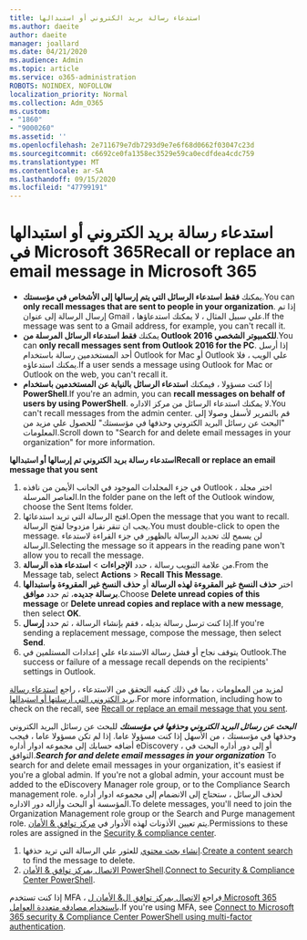 ```yaml
---
title: استدعاء رسالة بريد الكتروني أو استبدالها
ms.author: daeite
author: daeite
manager: joallard
ms.date: 04/21/2020
ms.audience: Admin
ms.topic: article
ms.service: o365-administration
ROBOTS: NOINDEX, NOFOLLOW
localization_priority: Normal
ms.collection: Adm_O365
ms.custom:
- "1860"
- "9000260"
ms.assetid: ''
ms.openlocfilehash: 2e711679e7db7293d9e7e6f68d0662f03047c23d
ms.sourcegitcommit: c6692ce0fa1358ec3529e59ca0ecdfdea4cdc759
ms.translationtype: MT
ms.contentlocale: ar-SA
ms.lasthandoff: 09/15/2020
ms.locfileid: "47799191"
---
```

# <a name="recall-or-replace-an-email-message-in-microsoft-365"></a><span data-ttu-id="50058-102">استدعاء رسالة بريد الكتروني أو استبدالها في Microsoft 365</span><span class="sxs-lookup"><span data-stu-id="50058-102">Recall or replace an email message in Microsoft 365</span></span>

- <span data-ttu-id="50058-103">يمكنك **فقط استدعاء الرسائل التي يتم إرسالها إلى الأشخاص في مؤسستك**.</span><span class="sxs-lookup"><span data-stu-id="50058-103">You can **only recall messages that are sent to people in your organization**.</span></span> <span data-ttu-id="50058-104">إذا تم إرسال الرسالة إلى عنوان Gmail ، علي سبيل المثال ، لا يمكنك استدعاؤها.</span><span class="sxs-lookup"><span data-stu-id="50058-104">If the message was sent to a Gmail address, for example, you can't recall it.</span></span>
- <span data-ttu-id="50058-105">يمكنك **فقط استدعاء الرسائل المرسلة من Outlook 2016 للكمبيوتر الشخصي**.</span><span class="sxs-lookup"><span data-stu-id="50058-105">You can **only recall messages sent from Outlook 2016 for the PC**.</span></span> <span data-ttu-id="50058-106">إذا أرسل أحد المستخدمين رسالة باستخدام Outlook for Mac أو Outlook علي الويب ، فلا يمكنك استدعاؤه.</span><span class="sxs-lookup"><span data-stu-id="50058-106">If a user sends a message using Outlook for Mac or Outlook on the web, you can't recall it.</span></span>
- <span data-ttu-id="50058-107">إذا كنت مسؤولا ، فيمكنك **استدعاء الرسائل بالنيابة عن المستخدمين باستخدام PowerShell**.</span><span class="sxs-lookup"><span data-stu-id="50058-107">If you're an admin, you can **recall messages on behalf of users by using PowerShell**.</span></span> <span data-ttu-id="50058-108">لا يمكنك استدعاء الرسائل من مركز الاداره.</span><span class="sxs-lookup"><span data-stu-id="50058-108">You can't recall messages from the admin center.</span></span> <span data-ttu-id="50058-109">قم بالتمرير لأسفل وصولا إلى "البحث عن رسائل البريد الكتروني وحذفها في مؤسستك" للحصول علي مزيد من المعلومات.</span><span class="sxs-lookup"><span data-stu-id="50058-109">Scroll down to "Search for and delete email messages in your organization" for more information.</span></span>

<span data-ttu-id="50058-110">**استدعاء رسالة بريد الكتروني تم إرسالها أو استبدالها**</span><span class="sxs-lookup"><span data-stu-id="50058-110">**Recall or replace an email message that you sent**</span></span>

1. <span data-ttu-id="50058-111">في جزء المجلدات الموجود في الجانب الأيمن من نافذه Outlook ، اختر مجلد العناصر المرسلة.</span><span class="sxs-lookup"><span data-stu-id="50058-111">In the folder pane on the left of the Outlook window, choose the Sent Items folder.</span></span>
2. <span data-ttu-id="50058-112">افتح الرسالة التي تريد استدعائها.</span><span class="sxs-lookup"><span data-stu-id="50058-112">Open the message that you want to recall.</span></span> <span data-ttu-id="50058-113">يجب ان تنقر نقرا مزدوجا لفتح الرسالة.</span><span class="sxs-lookup"><span data-stu-id="50058-113">You must double-click to open the message.</span></span> <span data-ttu-id="50058-114">لن يسمح لك تحديد الرسالة بالظهور في جزء القراءة لاستدعاء الرسالة.</span><span class="sxs-lookup"><span data-stu-id="50058-114">Selecting the message so it appears in the reading pane won't allow you to recall the message.</span></span>
3. <span data-ttu-id="50058-115">من علامة التبويب رسالة ، حدد **الإجراءات**  >  **استدعاء هذه الرسالة**.</span><span class="sxs-lookup"><span data-stu-id="50058-115">From the Message tab, select **Actions** > **Recall This Message**.</span></span>
4. <span data-ttu-id="50058-116">اختر **حذف النسخ غير المقروءة لهذه الرسالة** أو **حذف النسخ غير المقروءة واستبدالها برسالة جديده**، ثم حدد **موافق**.</span><span class="sxs-lookup"><span data-stu-id="50058-116">Choose **Delete unread copies of this message** or **Delete unread copies and replace with a new message**, then select **OK**.</span></span>
5. <span data-ttu-id="50058-117">إذا كنت ترسل رسالة بديله ، فقم بإنشاء الرسالة ، ثم حدد **إرسال**.</span><span class="sxs-lookup"><span data-stu-id="50058-117">If you're sending a replacement message, compose the message, then select **Send**.</span></span>
6. <span data-ttu-id="50058-118">يتوقف نجاح أو فشل رسالة الاستدعاء علي إعدادات المستلمين في Outlook.</span><span class="sxs-lookup"><span data-stu-id="50058-118">The success or failure of a message recall depends on the recipients' settings in Outlook.</span></span>

<span data-ttu-id="50058-119">لمزيد من المعلومات ، بما في ذلك كيفيه التحقق من الاستدعاء ، راجع [استدعاء رسالة بريد الكتروني التي أرسلتها أو استبدالها](https://support.office.com/article/35027f88-d655-4554-b4f8-6c0729a723a0).</span><span class="sxs-lookup"><span data-stu-id="50058-119">For more information, including how to check on the recall, see [Recall or replace an email message that you sent](https://support.office.com/article/35027f88-d655-4554-b4f8-6c0729a723a0).</span></span>

<span data-ttu-id="50058-120">***البحث عن رسائل البريد الكتروني وحذفها في مؤسستك*** للبحث عن رسائل البريد الكتروني وحذفها في مؤسستك ، من الأسهل إذا كنت مسؤولا عاما. إذا لم تكن مسؤولا عاما ، فيجب أضافه حسابك إلى مجموعه ادوار أداره eDiscovery ، أو إلى دور أداره البحث في التوافق.</span><span class="sxs-lookup"><span data-stu-id="50058-120">***Search for and delete email messages in your organization*** To search for and delete email messages in your organization, it's easiest if you're a global admin. If you're not a global admin, your account must be added to the eDiscovery Manager role group, or to the Compliance Search management role.</span></span> <span data-ttu-id="50058-121">لحذف الرسائل ، ستحتاج إلى الانضمام إلى مجموعه ادوار أداره المؤسسة أو البحث وأزاله دور الاداره.</span><span class="sxs-lookup"><span data-stu-id="50058-121">To delete messages, you'll need to join the Organization Management role group or the Search and Purge management role.</span></span> <span data-ttu-id="50058-122">يتم تعيين الأذونات لهذه الأدوار في [مركز توافق & الأمان](https://protection.office.com/).</span><span class="sxs-lookup"><span data-stu-id="50058-122">Permissions to these roles are assigned in the [Security & compliance center](https://protection.office.com/).</span></span>

1. <span data-ttu-id="50058-123">[إنشاء بحث محتوي](https://docs.microsoft.com/microsoft-365/compliance/content-search) للعثور علي الرسالة التي تريد حذفها.</span><span class="sxs-lookup"><span data-stu-id="50058-123">[Create a content search](https://docs.microsoft.com/microsoft-365/compliance/content-search) to find the message to delete.</span></span>
2. <span data-ttu-id="50058-124">[الاتصال بمركز توافق & الأمان PowerShell](https://docs.microsoft.com/powershell/exchange/office-365-scc/connect-to-scc-powershell/connect-to-scc-powershell?view=exchange-ps).</span><span class="sxs-lookup"><span data-stu-id="50058-124">[Connect to Security & Compliance Center PowerShell](https://docs.microsoft.com/powershell/exchange/office-365-scc/connect-to-scc-powershell/connect-to-scc-powershell?view=exchange-ps).</span></span> 

<span data-ttu-id="50058-125">إذا كنت تستخدم MFA ، فراجع [الاتصال بمركز توافق ال& الأمان ل Microsoft 365 باستخدام مصادقه متعددة العوامل](https://docs.microsoft.com/powershell/exchange/office-365-scc/connect-to-scc-powershell/mfa-connect-to-scc-powershell?view=exchange-ps).</span><span class="sxs-lookup"><span data-stu-id="50058-125">If you're using MFA, see [Connect to Microsoft 365 security & Compliance Center PowerShell using multi-factor authentication](https://docs.microsoft.com/powershell/exchange/office-365-scc/connect-to-scc-powershell/mfa-connect-to-scc-powershell?view=exchange-ps).</span></span> 
